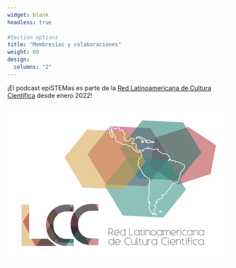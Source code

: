 ```yaml
---
widget: blank
headless: true

#Section options
title: "Membresías y colaboraciones"
weight: 60
design:
  columns: "2"
---
```


¡El podcast epiSTEMas es parte de la [Red Latinoamericana de Cultura Científica](https://redlcc.org/about/) desde enero 2022!

[![RedLCC](redlcc.png)](https://redlcc.org/about/)